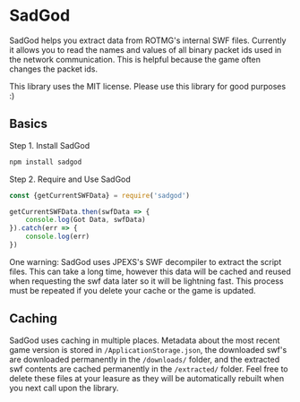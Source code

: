 # SadGod
SadGod helps you extract data from ROTMG's internal SWF files. Currently it allows you to read the names and values of all binary packet ids used in the network communication. This is helpful because the game often changes the packet ids.

This library uses the MIT license. Please use this library for good purposes :)

## Basics
Step 1. Install SadGod
```js
npm install sadgod
```

Step 2. Require and Use SadGod
```js
const {getCurrentSWFData} = require('sadgod')

getCurrentSWFData.then(swfData => {
    console.log(Got Data, swfData)
}).catch(err => {
    console.log(err)
})
```
One warning: SadGod uses JPEXS's SWF decompiler to extract the script files. This can take a long time, however this data will be cached and reused when requesting the swf data later so it will be lightning fast. This process must be repeated if you delete your cache or the game is updated.

## Caching
SadGod uses caching in multiple places. Metadata about the most recent game version is stored in `/ApplicationStorage.json`, the downloaded swf's are downloaded permanently in the `/downloads/` folder, and the extracted swf contents are cached permanently in the `/extracted/` folder. Feel free to delete these files at your leasure as they will be automatically rebuilt when you next call upon the library.
